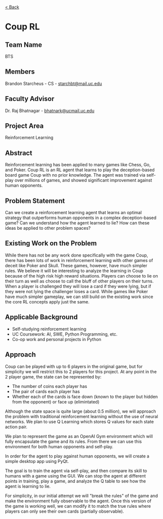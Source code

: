 [< Back](../README.md)

# Coup RL

## Team Name
BTS

## Members
Brandon Starcheus - CS - starchbt@mail.uc.edu

## Faculty Advisor
Dr. Raj Bhatnagar - bhatnark@ucmail.uc.edu

## Project Area
Reinforcement Learning

## Abstract
Reinforcement learning has been applied to many games like Chess, Go, and Poker. Coup RL is an RL agent that learns to play the deception-based board game Coup with no prior knowledge. The agent was trained via self-play over millions of games, and showed significant improvement against human opponents.

## Problem Statement
Can we create a reinforcement learning agent that learns an optimal strategy that outperforms human opponents in a complex deception-based game? Can we understand how the agent learned to lie? How can these ideas be applied to other problem spaces?

## Existing Work on the Problem
While there has not be any work done specifically with the game Coup, there has been lots of work in reinforcement learning with other games of deceit like Poker and Skull. These games, however, have much simpler rules. We believe it will be interesting to analyze the learning in Coup because of the high risk high reward situations. Players can choose to lie on their turn as well as choose to call the bluff of other players on their turns. When a player is challenged they will lose a card if they were lying, but if they were not lying the challenger loses a card. While games like Poker have much simpler gameplay, we can still build on the existing work since the core RL concepts apply just the same.

## Applicable Background
- Self-studying reinforcement learning
- UC Coursework: AI, SWE, Python Programming, etc.
- Co-op work and personal projects in Python

## Approach
Coup can be played with up to 6 players in the original game, but for simplicity we will restrict this to 2 players for this project. At any point in the 2 player game, the state can be represented by:
- The number of coins each player has
- The pair of cards each player has
- Whether each of the cards is face down (known to the player but hidden from the opponent) or face up (elimintated)

Although the state space is quite large (about 0.5 million), we will approach the problem with traditional reinforcement learning without the use of neural networks. We plan to use Q Learning which stores Q values for each state action pair.

We plan to represent the game as an OpenAI Gym environment which will fully encapsulate the game and its rules. From there we can use this environment for both human opponents and self-play.

In order for the agent to play against human opponents, we will create a simple desktop app using PyQt.

The goal is to train the agent via self-play, and then compare its skill to humans with a game using the GUI. We can stop the agent at different points in training, play a game, and analyze the Q table to see how the agent is learning to lie.

For simplicity, in our initial attempt we will "break the rules" of the game and make the environment fully observable to the agent. Once this version of the game is working well, we can modify it to match the true rules where players can only see their own cards (partially observable).